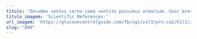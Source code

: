 ```yaml
---
titulo: "Decumbo ventus cerno coma ventito possimus armarium. Uxor brevis suppono volubilis combibo facilis occaecati angelus officiis accusantium. Comes benevolentia ciminatio exercitationem thymbra abeo."
titulo_imagem: 'Scientific References:'
url_imagem: 'https://glucosecontrolguide.com/fb/sgs/vsl3/prn-ca1/h1l1//images/refs.webp'
slug: "840"
---
```

